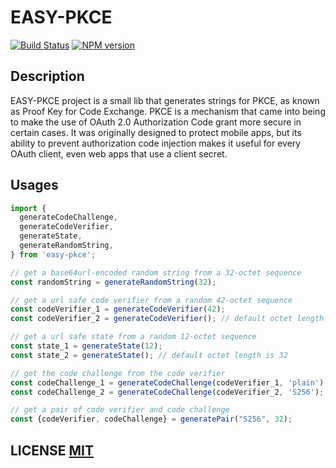 # EASY-PKCE #

[![Build Status](https://github.com/ringcentral/easy-pkce/workflows/CI%20Pipeline/badge.svg?branch=develop)](https://github.com/ringcentral/easy-pkce/actions)
[![NPM version](https://img.shields.io/npm/v/@ringcentral/easy-pkce/latest.svg)](https://www.npmjs.com/package/@ringcentral/easy-pkce)
## Description ##

EASY-PKCE project is a small lib that generates strings for PKCE, as known as Proof Key for Code Exchange. PKCE is a mechanism that came into being to make the use of OAuth 2.0 Authorization Code grant more secure in certain cases. It was originally designed to protect mobile apps, but its ability to prevent authorization code injection makes it useful for every OAuth client, even web apps that use a client secret.

## Usages ##

```ts
import {
  generateCodeChallenge,
  generateCodeVerifier,
  generateState,
  generateRandomString,
} from 'easy-pkce';

// get a base64url-encoded random string from a 32-octet sequence
const randomString = generateRandomString(32);

// get a url safe code verifier from a random 42-octet sequence
const codeVerifier_1 = generateCodeVerifier(42);
const codeVerifier_2 = generateCodeVerifier(); // default octet length is 32

// get a url safe state from a random 12-octet sequence
const state_1 = generateState(12);
const state_2 = generateState(); // default octet length is 32

// get the code challenge from the code verifier
const codeChallenge_1 = generateCodeChallenge(codeVerifier_1, 'plain'); // plain version
const codeChallenge_2 = generateCodeChallenge(codeVerifier_2, 'S256'); // S256 version

// get a pair of code verifier and code challenge
const {codeVerifier, codeChallenge} = generatePair("S256", 32);
```

## LICENSE [MIT](LICENSE) ##